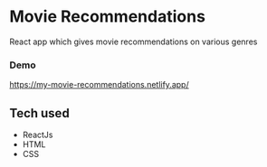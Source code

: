 # Movie Recommendations

React app which gives movie recommendations on various genres

### Demo

https://my-movie-recommendations.netlify.app/

## Tech used

* ReactJs
* HTML
* CSS
